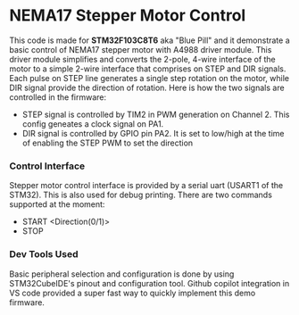 # NEMA17 Stepper Motor Control
This code is made for **STM32F103C8T6** aka "Blue Pill" and it demonstrate a basic control of NEMA17 stepper motor with A4988 driver module. This driver module simplifies and converts the 2-pole, 4-wire interface of the motor to a simple 2-wire interface that comprises on STEP and DIR signals. Each pulse on STEP line generates a single step rotation on the motor, while DIR signal provide the direction of rotation. 
Here is how the two signals are controlled in the firmware:
- STEP signal is controlled by TIM2 in PWM generation on Channel 2. This config geneates a clock signal on PA1.
- DIR signal is controlled by GPIO pin PA2. It is set to low/high at the time of enabling the STEP PWM to set the direction
### Control Interface ###
Stepper motor control interface is provided by a serial uart (USART1 of the STM32). This is also used for debug printing. There are two commands supported at the moment:
- START <speed in RPM> <Direction(0/1)>
- STOP
### Dev Tools Used ###
Basic peripheral selection and configuration is done by using STM32CubeIDE's pinout and configuration tool. Github copilot integration in VS code provided a super fast way to quickly implement this demo firmware. 